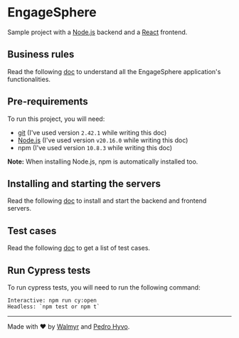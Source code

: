 # EngageSphere

Sample project with a [Node.js](https://nodejs.org/) backend and a [React](https://react.dev/) frontend.

## Business rules

Read the following [doc](./docs/Requirements.md) to understand all the EngageSphere application's functionalities.

## Pre-requirements

To run this project, you will need:

- [git](https://git-scm.com/downloads) (I've used version `2.42.1` while writing this doc)
- [Node.js](https://nodejs.org/en/) (I've used version `v20.16.0` while writing this doc)
- npm (I've used version `10.8.3` while writing this doc)

**Note:** When installing Node.js, npm is automatically installed too.

## Installing and starting the servers

Read the following [doc](./docs/TestEnvironment.md) to install and start the backend and frontend servers.

## Test cases

Read the following [doc](./docs/TestCases.md) to get a list of test cases.


## Run Cypress tests

To run cypress tests, you will need to run the following command:
```
Interactive: npm run cy:open
Headless: `npm test or npm t`
```
___

Made with ❤️ by [Walmyr](https://walmyr.dev) and [Pedro Hyvo]().
